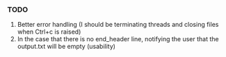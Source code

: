 ### TODO
1. Better error handling (I should be terminating threads and closing files when Ctrl+c is raised)
2. In the case that there is no end_header line, notifying the user that the output.txt will be empty (usability)

